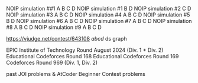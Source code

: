 NOIP simulation ##1 A B C D
NOIP simulation #1 B D
NOIP simulation #2 C D
NOIP simulation #3 A B C D
NOIP simulation #4 A B C D
NOIP simulation #5 B D
NOIP simulation #6 A B C D
NOIP simulation #7 A B C D
NOIP simulation #8 A B C D
NOIP simulation #9 A B C D

https://vjudge.net/contest/643108
_abcd_ ds graph

EPIC Institute of Technology Round August 2024 (Div. 1 + Div. 2)
Educational Codeforces Round 168
Educational Codeforces Round 169
Codeforces Round 969 (Div. 1, Div. 2)

past JOI problems & AtCoder Beginner Contest problems